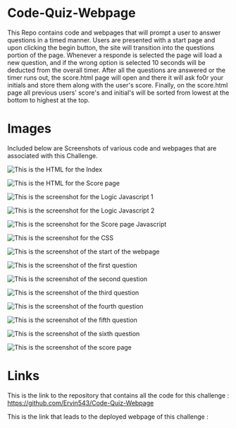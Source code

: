 # Code-Quiz-Webpage
This Repo contains code and webpages that will prompt a user to answer questions in a timed manner.
Users are presented with a start page and upon clicking the begin button, the site will transition into the questions portion of the page.
Whenever a responde is selected the page will load a new question, and if the wrong option is selected 10 seconds will be deducted from the overall timer.
After all the questions are answered or the timer runs out, the score.html page will open and there it will ask fo0r your initials and store them along with the user's score.
Finally, on the score.html page all previous users' score's and initial's will be sorted from lowest at the bottom to highest at the top.

# Images

Included below are Screenshots of various code and webpages that are associated with this Challenge.

![This is the HTML for the Index](images/Index(HTML).PNG)

![This is the HTML for the Score page](images/Score(HTML).PNG)

![This is the screenshot for the Logic Javascript 1](images/Logic_Javascript_1.PNG)

![This is the screenshot for the Logic Javascript 2](images/Logic_Javascript_2.PNG) 

![This is the screenshot for the Score page Javascript](images/Score_JavaScript.PNG)

![This is the screenshot for the CSS](images/CSS.PNG)

![This is the screenshot of the start of the webpage](images/HTML_1.PNG)

![This is the screenshot of the first question](images/HTML_Question_1.PNG)

![This is the screenshot of the second question](images/HTML_Question_2.PNG)

![This is the screenshot of the third question](images/HTML_Question_3.PNG)

![This is the screenshot of the fourth question](images/HTML_Question_4.PNG)

![This is the screenshot of the fifth question](images/HTML_Question_5.PNG)

![This is the screenshot of the sixth question](images/HTML_Question_6.PNG)

![This is the screenshot of the score page](images/Score_page.PNG)

# Links

This is the link to the repository that contains all the code for this challenge : https://github.com/Ervin543/Code-Quiz-Webpage

This is the link that leads to the deployed webpage of this challenge : 

